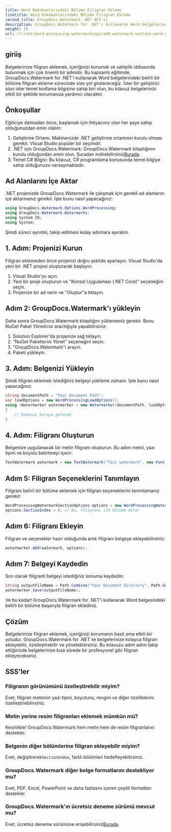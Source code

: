 ```yaml
---
title: Word Dokümanlarındaki Bölüme Filigran Ekleme
linktitle: Word Dokümanlarındaki Bölüme Filigran Ekleme
second_title: GroupDocs.Watermark .NET API'si
description: GroupDocs.Watermark for .NET'i kullanarak Word belgelerine kolayca filigran ekleyin. Bu basit kılavuzla içeriğinizi koruyun.
weight: 15
url: /tr/net/word-processing-watermarkings/add-watermark-section-word-docs/
---
```

## giriiş
Belgelerinize filigran eklemek, içeriğinizi korumak ve sahiplik iddiasında bulunmak için çok önemli bir adımdır. Bu kapsamlı eğitimde, GroupDocs.Watermark for .NET'i kullanarak Word belgelerindeki belirli bir bölüme filigran ekleme sürecinde size yol göstereceğiz. İster bir geliştirici olun ister temel kodlama bilgisine sahip biri olun, bu kılavuz belgelerinizi etkili bir şekilde korumanıza yardımcı olacaktır.
## Önkoşullar
Eğiticiye dalmadan önce, başlamak için ihtiyacınız olan her şeye sahip olduğunuzdan emin olalım:
1. Geliştirme Ortamı: Makinenizde .NET geliştirme ortamının kurulu olması gerekir. Visual Studio popüler bir seçimdir.
2.  .NET için GroupDocs.Watermark: GroupDocs.Watermark kitaplığının kurulu olduğundan emin olun. Şuradan indirebilirsiniz[Burada](https://releases.groupdocs.com/Watermark/net/).
3. Temel C# Bilgisi: Bu kılavuz, C# programlama konusunda temel bilgiye sahip olduğunuzu varsaymaktadır.
## Ad Alanlarını İçe Aktar
.NET projenizde GroupDocs.Watermark ile çalışmak için gerekli ad alanlarını içe aktarmanız gerekir. İşte bunu nasıl yapacağınız:
```csharp
using GroupDocs.Watermark.Options.WordProcessing;
using GroupDocs.Watermark.Watermarks;
using System.IO;
using System;
```
Şimdi süreci ayrıntılı, takip edilmesi kolay adımlara ayıralım.
## 1. Adım: Projenizi Kurun
Filigran eklemeden önce projenizi doğru şekilde ayarlayın. Visual Studio'da yeni bir .NET projesi oluşturarak başlayın:
1. Visual Studio'yu açın.
2. Yeni bir proje oluşturun ve "Konsol Uygulaması (.NET Core)" seçeneğini seçin.
3. Projenize bir ad verin ve "Oluştur"a tıklayın.
## Adım 2: GroupDocs.Watermark'ı yükleyin
Daha sonra GroupDocs.Watermark kitaplığını yüklemeniz gerekir. Bunu NuGet Paket Yöneticisi aracılığıyla yapabilirsiniz:
1. Solution Explorer'da projenize sağ tıklayın.
2. "NuGet Paketlerini Yönet" seçeneğini seçin.
3. "GroupDocs.Watermark"ı arayın.
4. Paketi yükleyin.
## 3. Adım: Belgenizi Yükleyin
Şimdi filigran eklemek istediğiniz belgeyi yükleme zamanı. İşte bunu nasıl yapacağınız:
```csharp
string documentPath = "Your Document Path";
var loadOptions = new WordProcessingLoadOptions();
using (Watermarker watermarker = new Watermarker(documentPath, loadOptions))
{
    // Kodunuz buraya gelecek
}
```
## 4. Adım: Filigranı Oluşturun
Belgenize uygulanacak bir metin filigranı oluşturun. Bu adım metni, yazı tipini ve boyutu belirtmeyi içerir:
```csharp
TextWatermark watermark = new TextWatermark("Test watermark", new Font("Arial", 19));
```
## Adım 5: Filigran Seçeneklerini Tanımlayın
Filigranı belirli bir bölüme eklemek için filigran seçeneklerini tanımlamanız gerekir:
```csharp
WordProcessingWatermarkSectionOptions options = new WordProcessingWatermarkSectionOptions();
options.SectionIndex = 0; // Bu, filigranı ilk bölüme ekler
```
## Adım 6: Filigranı Ekleyin
Filigran ve seçenekler hazır olduğunda artık filigranı belgeye ekleyebilirsiniz:
```csharp
watermarker.Add(watermark, options);
```
## Adım 7: Belgeyi Kaydedin
Son olarak filigranlı belgeyi istediğiniz konuma kaydedin:
```csharp
string outputFileName = Path.Combine("Your Document Directory", Path.GetFileName(documentPath));
watermarker.Save(outputFileName);
```
Ve bu kadar! GroupDocs.Watermark for .NET'i kullanarak Word belgesindeki belirli bir bölüme başarıyla filigran eklediniz.
## Çözüm
Belgelerinize filigran eklemek, içeriğinizi korumanın basit ama etkili bir yoludur. GroupDocs.Watermark for .NET ile belgelerinize kolayca filigran ekleyebilir, özelleştirebilir ve yönetebilirsiniz. Bu kılavuzu adım adım takip ettiğinizde belgelerinize kısa sürede bir profesyonel gibi filigran ekleyeceksiniz.
## SSS'ler
### Filigranın görünümünü özelleştirebilir miyim?
Evet, filigran metninin yazı tipini, boyutunu, rengini ve diğer özelliklerini özelleştirebilirsiniz.
### Metin yerine resim filigranları eklemek mümkün mü?
Kesinlikle! GroupDocs.Watermark hem metin hem de resim filigranlarını destekler.
### Belgenin diğer bölümlerine filigran ekleyebilir miyim?
 Evet, değiştirerek`SectionIndex`, farklı bölümleri hedefleyebilirsiniz.
### GroupDocs.Watermark diğer belge formatlarını destekliyor mu?
Evet, PDF, Excel, PowerPoint ve daha fazlasını içeren çeşitli formatları destekler.
### GroupDocs.Watermark'ın ücretsiz deneme sürümü mevcut mu?
 Evet, ücretsiz deneme sürümüne erişebilirsiniz[Burada](https://releases.groupdocs.com/).